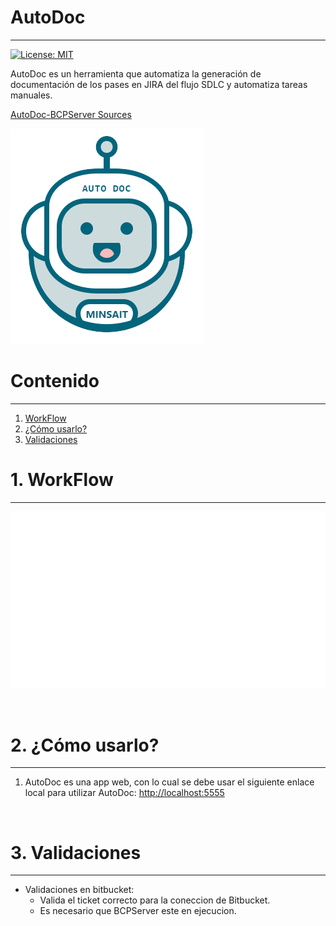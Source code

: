
# AutoDoc
---

[![License: MIT](https://img.shields.io/badge/License-MIT-yellow.svg)](https://opensource.org/licenses/MIT)

AutoDoc es un herramienta que automatiza la generación de documentación de los pases en JIRA del flujo SDLC y automatiza tareas manuales.

[AutoDoc-BCPServer Sources](https://bitbucket.lima.bcp.com.pe/projects/LKDVBCP/repos/bcpserver-autodoc-sources/browse)

![Logo-autotoken](./img/logo-auto-doc.png)

# Contenido
---

1. [WorkFlow](#workflow)
1. [¿Cómo usarlo?](#uso)
1. [Validaciones](#validaciones) 

# 1. WorkFlow <a name="workflow"></a>
---

  ![WorkFlowImg](./img/workflow.gif)

<br>

# 2. ¿Cómo usarlo? <a name="uso"></a>
---

1.   AutoDoc es una app web, con lo cual se debe usar el siguiente enlace local para utilizar AutoDoc: [http://localhost:5555](http://localhost:5555)
   
<br>

# 3. Validaciones <a name="validaciones"></a>
---

- Validaciones en bitbucket: 
    - Valida el ticket correcto para la coneccion de Bitbucket.
    - Es necesario que BCPServer este en ejecucion.
    

<br>


